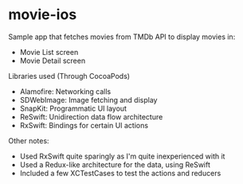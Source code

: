# movie-ios
Sample app that fetches movies from TMDb API to display movies in:
- Movie List screen
- Movie Detail screen

Libraries used (Through CocoaPods)
- Alamofire: Networking calls
- SDWebImage: Image fetching and display
- SnapKit: Programmatic UI layout
- ReSwift: Unidirection data flow architecture
- RxSwift: Bindings for certain UI actions

Other notes:
- Used RxSwift quite sparingly as I'm quite inexperienced with it
- Used a Redux-like architecture for the data, using ReSwift
- Included a few XCTestCases to test the actions and reducers
